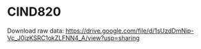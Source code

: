 # CIND820

Download raw data:
https://drive.google.com/file/d/1sUzdDmNip-Vc_J0jzKSRC1okZLFNN4_A/view?usp=sharing
